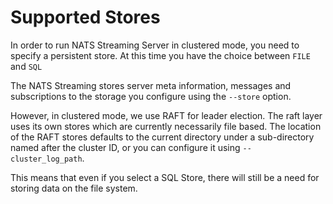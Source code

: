 # Supported Stores

In order to run NATS Streaming Server in clustered mode, you need to specify a persistent store. At this time you have the choice between `FILE` and `SQL`

The NATS Streaming stores server meta information, messages and subscriptions to the storage you configure using the `--store` option.

However, in clustered mode, we use RAFT for leader election. The raft layer uses its own stores which are currently necessarily file based. The location of the RAFT stores defaults to the current directory under a sub-directory named after the cluster ID, or you can configure it using `--cluster_log_path`.

This means that even if you select a SQL Store, there will still be a need for storing data on the file system.
